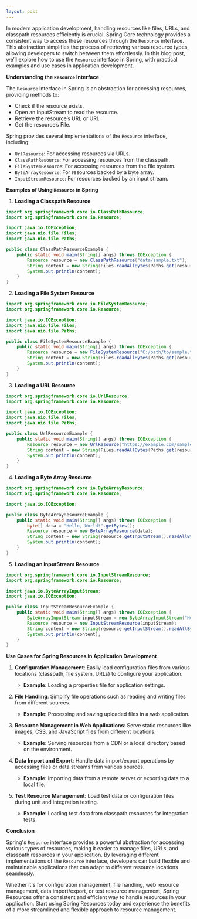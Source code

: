 ```yaml
---
layout: post
---
```


In modern application development, handling resources like files, URLs, and classpath resources efficiently is crucial. Spring Core technology provides a consistent way to access these resources through the `Resource` interface. This abstraction simplifies the process of retrieving various resource types, allowing developers to switch between them effortlessly. In this blog post, we’ll explore how to use the `Resource` interface in Spring, with practical examples and use cases in application development.

**Understanding the `Resource` Interface**

The `Resource` interface in Spring is an abstraction for accessing resources, providing methods to:
- Check if the resource exists.
- Open an InputStream to read the resource.
- Retrieve the resource’s URL or URI.
- Get the resource’s File.

Spring provides several implementations of the `Resource` interface, including:
- `UrlResource`: For accessing resources via URLs.
- `ClassPathResource`: For accessing resources from the classpath.
- `FileSystemResource`: For accessing resources from the file system.
- `ByteArrayResource`: For resources backed by a byte array.
- `InputStreamResource`: For resources backed by an input stream.

**Examples of Using `Resource` in Spring**

1. **Loading a Classpath Resource**

```java
import org.springframework.core.io.ClassPathResource;
import org.springframework.core.io.Resource;

import java.io.IOException;
import java.nio.file.Files;
import java.nio.file.Paths;

public class ClassPathResourceExample {
    public static void main(String[] args) throws IOException {
        Resource resource = new ClassPathResource("data/sample.txt");
        String content = new String(Files.readAllBytes(Paths.get(resource.getURI())));
        System.out.println(content);
    }
}
```

2. **Loading a File System Resource**

```java
import org.springframework.core.io.FileSystemResource;
import org.springframework.core.io.Resource;

import java.io.IOException;
import java.nio.file.Files;
import java.nio.file.Paths;

public class FileSystemResourceExample {
    public static void main(String[] args) throws IOException {
        Resource resource = new FileSystemResource("C:/path/to/sample.txt");
        String content = new String(Files.readAllBytes(Paths.get(resource.getURI())));
        System.out.println(content);
    }
}
```

3. **Loading a URL Resource**

```java
import org.springframework.core.io.UrlResource;
import org.springframework.core.io.Resource;

import java.io.IOException;
import java.nio.file.Files;
import java.nio.file.Paths;

public class UrlResourceExample {
    public static void main(String[] args) throws IOException {
        Resource resource = new UrlResource("https://example.com/sample.txt");
        String content = new String(Files.readAllBytes(Paths.get(resource.getURI())));
        System.out.println(content);
    }
}
```

4. **Loading a Byte Array Resource**

```java
import org.springframework.core.io.ByteArrayResource;
import org.springframework.core.io.Resource;

import java.io.IOException;

public class ByteArrayResourceExample {
    public static void main(String[] args) throws IOException {
        byte[] data = "Hello, World!".getBytes();
        Resource resource = new ByteArrayResource(data);
        String content = new String(resource.getInputStream().readAllBytes());
        System.out.println(content);
    }
}
```

5. **Loading an InputStream Resource**

```java
import org.springframework.core.io.InputStreamResource;
import org.springframework.core.io.Resource;

import java.io.ByteArrayInputStream;
import java.io.IOException;

public class InputStreamResourceExample {
    public static void main(String[] args) throws IOException {
        ByteArrayInputStream inputStream = new ByteArrayInputStream("Hello, World!".getBytes());
        Resource resource = new InputStreamResource(inputStream);
        String content = new String(resource.getInputStream().readAllBytes());
        System.out.println(content);
    }
}
```

**Use Cases for Spring Resources in Application Development**

1. **Configuration Management**: Easily load configuration files from various locations (classpath, file system, URLs) to configure your application.
    - **Example**: Loading a properties file for application settings.

2. **File Handling**: Simplify file operations such as reading and writing files from different sources.
    - **Example**: Processing and saving uploaded files in a web application.

3. **Resource Management in Web Applications**: Serve static resources like images, CSS, and JavaScript files from different locations.
    - **Example**: Serving resources from a CDN or a local directory based on the environment.

4. **Data Import and Export**: Handle data import/export operations by accessing files or data streams from various sources.
    - **Example**: Importing data from a remote server or exporting data to a local file.

5. **Test Resource Management**: Load test data or configuration files during unit and integration testing.
    - **Example**: Loading test data from classpath resources for integration tests.

**Conclusion**

Spring's `Resource` interface provides a powerful abstraction for accessing various types of resources, making it easier to manage files, URLs, and classpath resources in your application. By leveraging different implementations of the `Resource` interface, developers can build flexible and maintainable applications that can adapt to different resource locations seamlessly.

Whether it's for configuration management, file handling, web resource management, data import/export, or test resource management, Spring Resources offer a consistent and efficient way to handle resources in your application. Start using Spring Resources today and experience the benefits of a more streamlined and flexible approach to resource management.

